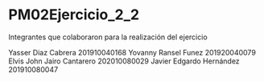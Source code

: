 # PM02Ejercicio_2_2

Integrantes que colaboraron para la realización del ejercicio

Yasser Diaz Cabrera 201910040168
Yovanny Ransel Funez 201920040079
Elvis John Jairo Cantarero 202010080029
Javier Edgardo Hernández 201910080047
